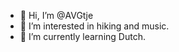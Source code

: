 - 👋 Hi, I’m @AVGtje
- 👀 I’m interested in hiking and music.
- 🌱 I’m currently learning Dutch.

<!---
AVGtje/AVGtje is a ✨ special ✨ repository because its `README.md` (this file) appears on your GitHub profile.
You can click the Preview link to take a look at your changes.
--->
